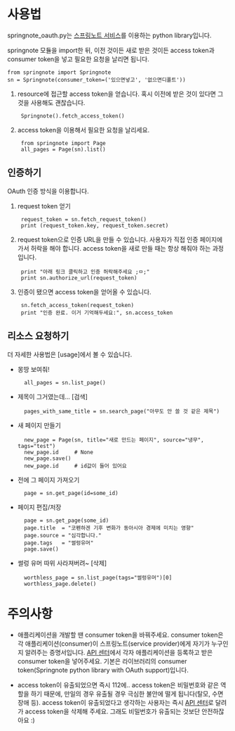  사용법
========

springnote_oauth.py는 [스프링노트 서비스](http://www.springnote.com/)를 이용하는 python library입니다.

springnote 모듈을 import한 뒤,
이전 것이든 새로 받은 것이든 access token과 consumer token을 
넣고 필요한 요청을 날리면 됩니다.

    from springnote import Springnote
    sn = Springnote(consumer_token=('있으면넣고', '없으면디폴트'))

1. resource에 접근할 access token을 얻습니다.
   혹시 이전에 받은 것이 있다면 그것을 사용해도 괜찮습니다.

        Springnote().fetch_access_token()

2. access token을 이용해서 필요한 요청을 날리세요.

        from springnote import Page
        all_pages = Page(sn).list()


## 인증하기

OAuth 인증 방식을 이용합니다. 

1. request token 얻기

        request_token = sn.fetch_request_token()
        print (request_token.key, request_token.secret)

2. request token으로 인증 URL을 만들 수 있습니다. 
   사용자가 직접 인증 페이지에 가서 허락을 해야 합니다. 
   access token을 새로 만들 때는 항상 해줘야 하는 과정입니다.

        print "아래 링크 클릭하고 인증 허락해주세요 ;ㅁ;"
        print sn.authorize_url(request_token)

3. 인증이 됐으면 access token을 얻어올 수 있습니다.

        sn.fetch_access_token(request_token)
        print "인증 완료. 이거 기억해두세요:", sn.access_token


## 리소스 요청하기
더 자세한 사용법은 [usage]에서 볼 수 있습니다.

* 몽땅 보여줘!

        all_pages = sn.list_page()

* 제목이 그거였는데... [검색]

        pages_with_same_title = sn.search_page("아무도 안 쓸 것 같은 제목")

* 새 페이지 만들기

        new_page = Page(sn, title="새로 만드는 페이지", source="냉무", tags="test")
        new_page.id     # None
        new_page.save()
        new_page.id     # id값이 들어 있어요

* 전에 그 페이지 가져오기

        page = sn.get_page(id=some_id)

* 페이지 편집/저장

        page = sn.get_page(some_id)
        page.title  = "코펜하겐 기후 변화가 동아시아 경제에 미치는 영향"
        page.source = "심각합니다."
        page.tags   = "썰렁유머"
        page.save()

* 썰렁 유머 따위 사라져버려~ [삭제]

        worthless_page = sn.list_page(tags="썰렁유머")[0]
        worthless_page.delete()


 주의사항
==========

 - 애플리케이션을 개발할 땐 consumer token을 바꿔주세요.
    consumer token은 각 애플리케이션(consumer)이 스프링노트(service provider)에게 자기가 누구인지 알려주는 증명서입니다. 
    [API 센터](http://api.springnote.com/)에서 각자 애플리케이션을 등록하고 받은 consumer token을 넣어주세요.
    기본은 라이브러리의 consumer token(Springnote python library with OAuth support)입니다. 
     
 - access token이 유출되었으면 즉시 112에..
    access token은 비밀번호와 같은 역할을 하기 때문에, 만일의 경우 유출될 경우 극심한 불안에 떨게 됩니다(탈모, 수면장애 등).
    access token이 유출되었다고 생각하는 사용자는 즉시 [API 센터](http://api.springnote.com/)로 달려가 access token을 삭제해 주세요.
    그래도 비밀번호가 유출되는 것보단 안전하잖아요 :)


